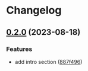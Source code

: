 # Changelog

## [0.2.0](https://github.com/Schrixx/Portfolio/compare/v0.1.0...v0.2.0) (2023-08-18)


### Features

* add intro section ([887f496](https://github.com/Schrixx/Portfolio/commit/887f496a8a34d46c0017639e6a89629de322b059))
